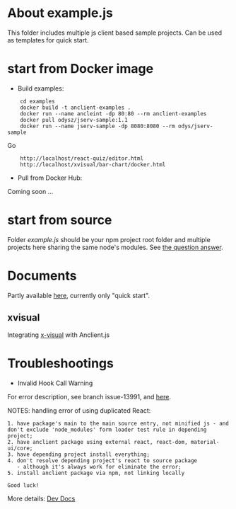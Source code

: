 # About example.js

This folder includes multiple js client based sample projects. Can be used as
templates for quick start.

# start from Docker image

- Build examples:

```
    cd examples
	docker build -t anclient-examples .
	docker run --name ancleint -dp 80:80 --rm anclient-examples
	docker pull odysz/jserv-sample:1.1
	docker run --name jserv-sample -dp 8080:8080 --rm odys/jserv-sample
```

Go

```
	http://localhost/react-quiz/editor.html
	http://localhost/xvisual/bar-chart/docker.html
```

- Pull from Docker Hub:

Coming soon ...

# start from source

Folder *example.js* should be your npm project root folder and multiple projects
here sharing the same node's modules. See [the question answer](https://stackoverflow.com/a/29787493/7362888).

# Documents

Partly available [here](https://odys-z.github.io/Anclient/), currently only
"quick start".

## xvisual

Integrating [x-visual](https://github.com/odys-z/x-visual) with Anclient.js

##

# Troubleshootings

- Invalid Hook Call Warning

For error description, see branch issue-13991, and [here](https://reactjs.org/warnings/invalid-hook-call-warning.html).

NOTES: handling error of using duplicated React:

    1. have package's main to the main source entry, not minified js - and
    don't exclude 'node_modules' form loader test rule in depending project;
    2. have anclient package using external react, react-dom, material-ui/core;
    3. have depending project install everything;
    4. don't resolve depending project's react to source package
       - although it's always work for eliminate the error;
    5. install anclient package via npm, not linking locally

    Good luck!

More details: [Dev Docs](https://odys-z.github.io/Anclient/dev/issues.html#react-issue-13991-invalid-hood-call)
